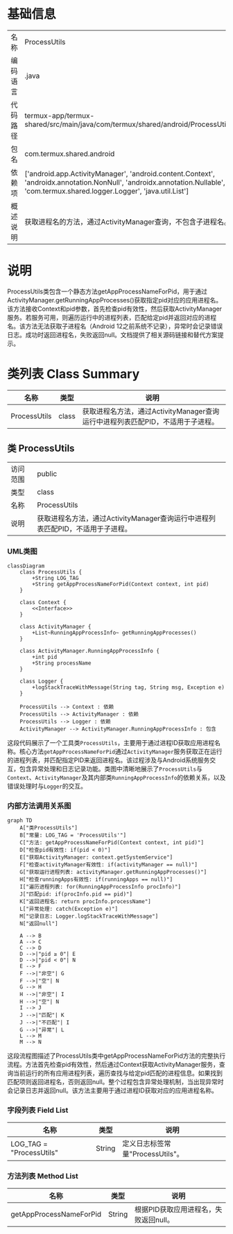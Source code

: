 # 基础信息

|      |      |
|------|------|
| 名称 | ProcessUtils |
| 编码语言 | .java |
| 代码路径 | termux-app/termux-shared/src/main/java/com/termux/shared/android/ProcessUtils.java |
| 包名 | com.termux.shared.android |
| 依赖项 | ['android.app.ActivityManager', 'android.content.Context', 'androidx.annotation.NonNull', 'androidx.annotation.Nullable', 'com.termux.shared.logger.Logger', 'java.util.List'] |
| 概述说明 | 获取进程名的方法，通过ActivityManager查询，不包含子进程名。 |

# 说明

ProcessUtils类包含一个静态方法getAppProcessNameForPid，用于通过ActivityManager.getRunningAppProcesses()获取指定pid对应的应用进程名。该方法接收Context和pid参数，首先检查pid有效性，然后获取ActivityManager服务。若服务可用，则遍历运行中的进程列表，匹配给定pid并返回对应的进程名。该方法无法获取子进程名（Android 12之前系统不记录），异常时会记录错误日志。成功时返回进程名，失败返回null。文档提供了相关源码链接和替代方案提示。

# 类列表 Class Summary

| 名称   | 类型  | 说明 |
|-------|------|-------------|
| ProcessUtils | class | 获取进程名方法，通过ActivityManager查询运行中进程列表匹配PID，不适用于子进程。 |



## 类 ProcessUtils

|      |      |
|------|------|
| 访问范围 | public |
| 类型 | class |
| 名称 | ProcessUtils |
| 说明 | 获取进程名方法，通过ActivityManager查询运行中进程列表匹配PID，不适用于子进程。 |


### UML类图

```mermaid
classDiagram
    class ProcessUtils {
        +String LOG_TAG
        +String getAppProcessNameForPid(Context context, int pid)
    }

    class Context {
        <<Interface>>
    }

    class ActivityManager {
        +List~RunningAppProcessInfo~ getRunningAppProcesses()
    }

    class ActivityManager.RunningAppProcessInfo {
        +int pid
        +String processName
    }

    class Logger {
        +logStackTraceWithMessage(String tag, String msg, Exception e)
    }

    ProcessUtils --> Context : 依赖
    ProcessUtils --> ActivityManager : 依赖
    ProcessUtils --> Logger : 依赖
    ActivityManager --> ActivityManager.RunningAppProcessInfo : 包含
```

这段代码展示了一个工具类`ProcessUtils`，主要用于通过进程ID获取应用进程名称。核心方法`getAppProcessNameForPid`通过`ActivityManager`服务获取正在运行的进程列表，并匹配指定PID来返回进程名。该过程涉及与Android系统服务交互，包含异常处理和日志记录功能。类图中清晰地展示了`ProcessUtils`与`Context`、`ActivityManager`及其内部类`RunningAppProcessInfo`的依赖关系，以及错误处理时与`Logger`的交互。


### 内部方法调用关系图

```mermaid
graph TD
    A["类ProcessUtils"]
    B["常量: LOG_TAG = 'ProcessUtils'"]
    C["方法: getAppProcessNameForPid(Context context, int pid)"]
    D["检查pid有效性: if(pid < 0)"]
    E["获取ActivityManager: context.getSystemService"]
    F["检查activityManager有效性: if(activityManager == null)"]
    G["获取运行进程列表: activityManager.getRunningAppProcesses()"]
    H["检查runningApps有效性: if(runningApps == null)"]
    I["遍历进程列表: for(RunningAppProcessInfo procInfo)"]
    J["匹配pid: if(procInfo.pid == pid)"]
    K["返回进程名: return procInfo.processName"]
    L["异常处理: catch(Exception e)"]
    M["记录日志: Logger.logStackTraceWithMessage"]
    N["返回null"]

    A --> B
    A --> C
    C --> D
    D -->|"pid ≥ 0"| E
    D -->|"pid < 0"| N
    E --> F
    F -->|"非空"| G
    F -->|"空"| N
    G --> H
    H -->|"非空"| I
    H -->|"空"| N
    I --> J
    J -->|"匹配"| K
    J -->|"不匹配"| I
    G -->|"异常"| L
    L --> M
    M --> N
```

这段流程图描述了ProcessUtils类中getAppProcessNameForPid方法的完整执行流程。方法首先检查pid有效性，然后通过Context获取ActivityManager服务，查询当前运行的所有应用进程列表，遍历查找与给定pid匹配的进程信息。如果找到匹配项则返回进程名，否则返回null。整个过程包含异常处理机制，当出现异常时会记录日志并返回null。该方法主要用于通过进程ID获取对应的应用进程名称。

### 字段列表 Field List

| 名称  | 类型  | 说明 |
|-------|-------|------|
| LOG_TAG = "ProcessUtils" | String | 定义日志标签常量"ProcessUtils"。 |

### 方法列表 Method List

| 名称  | 类型  | 说明 |
|-------|-------|------|
| getAppProcessNameForPid | String | 根据PID获取应用进程名，失败返回null。 |




